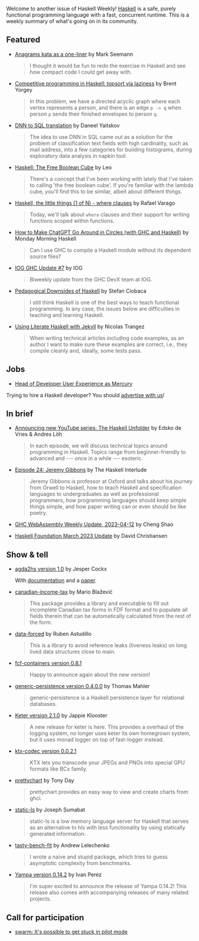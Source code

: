 Welcome to another issue of Haskell Weekly!
[Haskell](https://www.haskell.org) is a safe, purely functional programming language with a fast, concurrent runtime.
This is a weekly summary of what's going on in its community.

## Featured

- [Anagrams kata as a one-liner](https://blog.ploeh.dk/2023/04/10/anagrams-kata-as-a-one-liner/) by Mark Seemann
  > I thought it would be fun to redo the exercise in Haskell and see how compact code I could get away with.

- [Competitive programming in Haskell: topsort via laziness](https://byorgey.wordpress.com/2023/04/11/competitive-programming-in-haskell-topsort-via-laziness/) by Brent Yorgey
  > In this problem, we have a directed acyclic graph where each vertex represents a person, and there is an edge `p -> q` when person `p` sends their finished envelopes to person `q`.

- [DNN to SQL translation](https://yaitskov.github.io/posts/2023-04-12-dnn-to-sql.html) by Daneel Yaitskov
  > The idea to use DNN in SQL came out as a solution for the problem of classification text fields with high cardinality, such as mail address, into a few categories for building histograms, during exploratory data analysis in napkin tool.

- [Haskell: The Free Boolean Cube](https://apotheca.io/articles/Free-Boolean-Cube.html) by Leo
  > There's a concept that I've been working with lately that I've taken to calling 'the free boolean cube'. If you're familiar with the lambda cube, you'll find this to be similar, albeit about different things.

- [Haskell, the little things (1 of N) - where clauses](https://rvarago.github.io/2023/03/29/haskell-little-things-one-of-n.html) by Rafael Varago
  > Today, we'll talk about `where` clauses and their support for writing functions scoped within functions.

- [How to Make ChatGPT Go Around in Circles (with GHC and Haskell)](https://mmhaskell.com/blog/2023/4/10/how-to-make-chatgpt-go-around-in-circles-ghc) by Monday Morning Haskell
  > Can I use GHC to compile a Haskell module without its dependent source files?

- [IOG GHC Update #7](https://engineering.iog.io/2023-04-06-ghc-update/) by IOG
  > Biweekly update from the GHC DevX team at IOG.

- [Pedagogical Downsides of Haskell](https://ciobaca.substack.com/p/pedagogical-downsides-of-haskell) by Stefan Ciobaca
  > I still think Haskell is one of the best ways to teach functional programming. In any case, the issues below are difficulties in teaching and learning Haskell.

- [Using Literate Haskell with Jekyll](https://nicolast.be/various/jekyll-literate-haskell/) by Nicolas Trangez
  > When writing technical articles including code examples, as an author I want to make sure these examples are correct, i.e., they compile cleanly and, ideally, some tests pass.

## Jobs

- [Head of Developer User Experience as Mercury](https://boards.greenhouse.io/mercury/jobs/4830150004)

Trying to hire a Haskell developer?
You should [advertise with us](https://haskellweekly.news/advertising.html)!

## In brief

- [Announcing new YouTube series: The Haskell Unfolder](https://well-typed.com/blog/2023/04/announcing-the-haskell-unfolder/) by Edsko de Vries & Andres Löh
  > In each episode, we will discuss technical topics around programming in Haskell. Topics range from beginner-friendly to advanced and --- once in a while --- esoteric.

- [Episode 24: Jeremy Gibbons](https://haskell.foundation/podcast/24/) by The Haskell Interlude
  > Jeremy Gibbons is professor at Oxford and talks about his journey from Orwell to Haskell, how to teach Haskell and specification languages to undergraduates as well as professional programmers, how programming languages should keep simple things simple, and how paper writing can or even should be like poetry.

- [GHC WebAssembly Weekly Update, 2023-04-12](https://discourse.haskell.org/t/ghc-webassembly-weekly-update-2023-04-12/6140?u=taylorfausak) by Cheng Shao

- [Haskell Foundation March 2023 Update](https://discourse.haskell.org/t/haskell-foundation-march-2023-update/6141?u=taylorfausak) by David Christiansen

## Show & tell

- [agda2hs version 1.0](https://hackage.haskell.org/package/agda2hs-1.0) by Jesper Cockx

  With [documentation](https://agda.github.io/agda2hs/) and a [paper](https://dl.acm.org/doi/10.1145/3546189.3549920).

- [canadian-income-tax](https://discourse.haskell.org/t/a-command-line-application-written-in-haskell-for-canadian-taxes/6123?u=taylorfausak) by Mario Blažević
  > This package provides a library and executable to fill out incomplete Canadian tax forms in FDF format and to populate all fields therein that can be automatically calculated from the rest of the form.

- [data-forced](https://discourse.haskell.org/t/data-forced-0-1-0-0-released/6136?u=taylorfausak) by Ruben Astudillo
  > This is a library to avoid reference leaks (liveness leaks) on long lived data structures close to main.

- [fcf-containers version 0.8.1](https://discourse.haskell.org/t/ann-fcf-containers-v0-8-1-is-out-with-improved-control-monad-instances/6127?u=taylorfausak)
  > Happy to announce again about the new version!

- [generic-persistence version 0.4.0.0](https://np.reddit.com/r/haskell/comments/12fl2rk/ann_new_release_of_genericpersistence_available/) by Thomas Mahler
  > generic-persistence is a Haskell persistence layer for relational databases.

- [Keter version 2.1.0](https://discourse.haskell.org/t/keter-2-1-0-released/6134?u=taylorfausak) by Jappie Klooster
  > A new release for keter is here. This provides a overhaul of the logging system, no longer uses keter its own homegrown system, but it uses monad logger on top of fast-logger instead.

- [ktx-codec version 0.0.2.1](https://discourse.haskell.org/t/ktx-codec-0-0-2-1-with-even-more-ktx/6124?u=taylorfausak)
  > KTX lets you transcode your JPEGs and PNGs into special GPU formats like BCx family.

- [prettychart](https://np.reddit.com/r/haskell/comments/12dcap5/announcing_prettychart01/) by Tony Day
  > prettychart provides an easy way to view and create charts from ghci.

- [static-ls](https://np.reddit.com/r/haskell/comments/12fsigf/staticls_a_low_memory_haskell_language_server/) by Joseph Sumabat
  > static-ls is a low memory language server for Haskell that serves as an alternative to hls with less functionality by using statically generated information.

- [tasty-bench-fit](https://discourse.haskell.org/t/tasty-bench-fit-benchmark-a-function-and-find-out-its-asymptotic-complexity/6125?u=taylorfausak) by Andrew Lelechenko
  > I wrote a naive and stupid package, which tries to guess asymptotic complexity from benchmarks.

- [Yampa version 0.14.2](https://discourse.haskell.org/t/ann-yampa-0-14-2-yampa-gloss-0-2-1-haskanoid-0-1-6-and-more/6121?u=taylorfausak) by Ivan Perez
  > I'm super excited to announce the release of Yampa 0.14.2! This release also comes with accompanying releases of many related projects.

## Call for participation

- [swarm: It's possible to get stuck in pilot mode](https://github.com/swarm-game/swarm/issues/1210)

